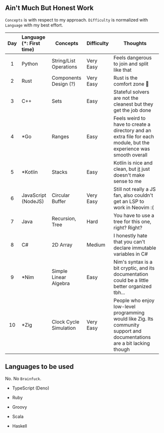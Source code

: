 ## Ain't Much But Honest Work

`Concepts` is with respect to my approach. `Difficulty` is normalized with `Language` with my best effort.

| Day | Language (\*: First time) | Concepts               | Difficulty | Thoughts                                                                                                                                                     |
| :-: | :------------------------ | ---------------------- | ---------- | ------------------------------------------------------------------------------------------------------------------------------------------------------------ |
|  1  | Python                    | String/List Operations | Very Easy  | Feels dangerous to join and split like that                                                                                                                  |
|  2  | Rust                      | Components Design (?)  | Very Easy  | Rust is the comfort zone 🦀                                                                                                                                  |
|  3  | C++                       | Sets                   | Easy       | Stateful solvers are not the cleanest but they get the job done                                                                                              |
|  4  | \*Go                      | Ranges                 | Easy       | Feels weird to have to create a directory and an extra file for each module, but the experience was smooth overall                                           |
|  5  | \*Kotlin                  | Stacks                 | Easy       | Kotlin is nice and clean, but [it](https://github.com/LittleGents/advent-of-code-2022-pun/blob/main/days1-9/day5/main.kt#L132) just doesn't make sense to me |
|  6  | JavaScript (NodeJS)       | Circular Buffer        | Very Easy  | Still not really a JS fan, also couldn't get an LSP to work in Neovim :(                                                                                     |
|  7  | Java                      | Recursion, Tree        | Hard       | You have to use a tree for this one, right? Right?                                                                                                           |
|  8  | C#                        | 2D Array               | Medium     | I honestly hate that you can't declare immutable variables in C#                                                                                             |
|  9  | *Nim                       | Simple Linear Algebra  | Easy       | Nim's syntax is a bit cryptic, and its documentation could be a little better organized tbh...                                                               |
| 10  | *Zig                       | Clock Cycle Simulation | Very Easy  | People who enjoy low-level programming would like Zig. Its community support and documentations are a bit lacking though                                     |

## Languages to be used

No. No `Brainfuck`.

-   TypeScript (Deno)

-   Ruby

-   Groovy

-   Scala

-   Haskell
